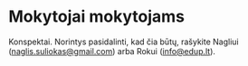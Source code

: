 # Mokytojai mokytojams

Konspektai. Norintys pasidalinti, kad čia būtų, rašykite Nagliui (naglis.suliokas@gmail.com) arba Rokui (info@edup.lt).
